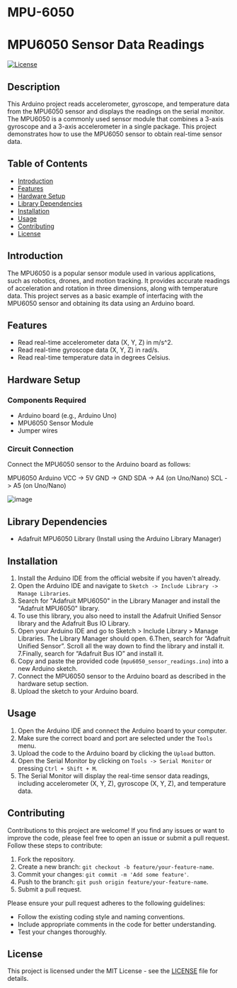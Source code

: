 # MPU-6050

# MPU6050 Sensor Data Readings

[![License](https://img.shields.io/badge/License-MIT-blue.svg)](https://opensource.org/licenses/MIT)

## Description

This Arduino project reads accelerometer, gyroscope, and temperature data from the MPU6050 sensor and displays the readings on the serial monitor. The MPU6050 is a commonly used sensor module that combines a 3-axis gyroscope and a 3-axis accelerometer in a single package. This project demonstrates how to use the MPU6050 sensor to obtain real-time sensor data.

## Table of Contents

- [Introduction](#introduction)
- [Features](#features)
- [Hardware Setup](#hardware-setup)
- [Library Dependencies](#library-dependencies)
- [Installation](#installation)
- [Usage](#usage)
- [Contributing](#contributing)
- [License](#license)

## Introduction

The MPU6050 is a popular sensor module used in various applications, such as robotics, drones, and motion tracking. It provides accurate readings of acceleration and rotation in three dimensions, along with temperature data. This project serves as a basic example of interfacing with the MPU6050 sensor and obtaining its data using an Arduino board.

## Features

- Read real-time accelerometer data (X, Y, Z) in m/s^2.
- Read real-time gyroscope data (X, Y, Z) in rad/s.
- Read real-time temperature data in degrees Celsius.

## Hardware Setup

### Components Required

- Arduino board (e.g., Arduino Uno)
- MPU6050 Sensor Module
- Jumper wires

### Circuit Connection

Connect the MPU6050 sensor to the Arduino board as follows:


MPU6050   Arduino
  VCC  ->   5V
  GND  ->   GND
  SDA  ->   A4 (on Uno/Nano)
  SCL  ->   A5 (on Uno/Nano)


![image](https://github.com/Shivani9698/MPU-6050/assets/119753029/7fc71746-7da8-45ca-b96a-6212db6a3fab)


## Library Dependencies

- Adafruit MPU6050 Library (Install using the Arduino Library Manager)

## Installation

1. Install the Arduino IDE from the official website if you haven't already.
2. Open the Arduino IDE and navigate to `Sketch -> Include Library -> Manage Libraries`.
3. Search for "Adafruit MPU6050" in the Library Manager and install the "Adafruit MPU6050" library.
4. To use this library, you also need to install the Adafruit Unified Sensor library and the Adafruit Bus IO Library.
5. Open your Arduino IDE and go to Sketch > Include Library > Manage Libraries. The Library Manager should open.
6.Then, search for “Adafruit Unified Sensor”. Scroll all the way down to find the library and install it.
7.Finally, search for “Adafruit Bus IO” and install it.
8. Copy and paste the provided code (`mpu6050_sensor_readings.ino`) into a new Arduino sketch.
9. Connect the MPU6050 sensor to the Arduino board as described in the hardware setup section.
10. Upload the sketch to your Arduino board.

## Usage

1. Open the Arduino IDE and connect the Arduino board to your computer.
2. Make sure the correct board and port are selected under the `Tools` menu.
3. Upload the code to the Arduino board by clicking the `Upload` button.
4. Open the Serial Monitor by clicking on `Tools -> Serial Monitor` or pressing `Ctrl + Shift + M`.
5. The Serial Monitor will display the real-time sensor data readings, including accelerometer (X, Y, Z), gyroscope (X, Y, Z), and temperature data.

## Contributing

Contributions to this project are welcome! If you find any issues or want to improve the code, please feel free to open an issue or submit a pull request. Follow these steps to contribute:

1. Fork the repository.
2. Create a new branch: `git checkout -b feature/your-feature-name`.
3. Commit your changes: `git commit -m 'Add some feature'`.
4. Push to the branch: `git push origin feature/your-feature-name`.
5. Submit a pull request.

Please ensure your pull request adheres to the following guidelines:
- Follow the existing coding style and naming conventions.
- Include appropriate comments in the code for better understanding.
- Test your changes thoroughly.

## License

This project is licensed under the MIT License - see the [LICENSE](LICENSE) file for details.



